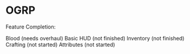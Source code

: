 OGRP
====

Feature Completion:

Blood (needs overhaul)
Basic HUD (not finished)
Inventory (not finished)
Crafting (not started)
Attributes (not started)
